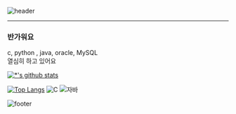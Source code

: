 ![header](https://capsule-render.vercel.app/api?type=rounded&color=B7F0B1&height=80&section=header&text=eunni의%20깃허브&fontSize=50)
<!--한줄로 써야하고 글자사이에 뛰어쓰기 하려면 %20 넣어야함-->
---
### 반가워요<br>
c, python , java, oracle, MySQL <br>
열심히 하고 있어요

[![*'s github stats](https://github-readme-stats.vercel.app/api?username=eunSoft)](https://github.com/eunSoft)

[![Top Langs](https://github-readme-stats.vercel.app/api/top-langs/?username=eunSoft)](https://github.com/eunSoft/github-readme-stats)
![C](https://img.shields.io/badge/-C-123456?style=flat-square&logo=C&logoColor=black)
![자바](https://img.shields.io/badge/-자바-007396?style=flat&logo=Java&logoColor=ffffff)

![footer](https://capsule-render.vercel.app/api?section=footer)
